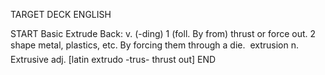 TARGET DECK
ENGLISH

START
Basic
Extrude
Back: v. (-ding) 1 (foll. By from) thrust or force out. 2 shape metal, plastics, etc. By forcing them through a die.  extrusion n. Extrusive adj. [latin extrudo -trus- thrust out]
END
